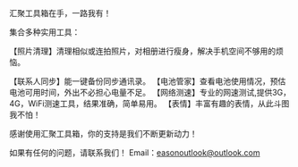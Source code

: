 汇聚工具箱在手，一路我有！

集合多种实用工具：

【照片清理】清理相似或连拍照片，对相册进行瘦身，解决手机空间不够用的烦恼。

【联系人同步】能一键备份同步通讯录。
【电池管家】查看电池使用情况，预估电池可用时间，外出不必担心电量不足。
【网络测速】专业的网速测试,提供3G，4G，WiFi测速工具，结果准确，简单易用。
【表情】丰富有趣的表情，从此斗图我不怕！


感谢使用汇聚工具箱，你的支持是我们不断更新动力！

如果有任何的问题，请联系我们！
Email：easonoutlook@outlook.com
